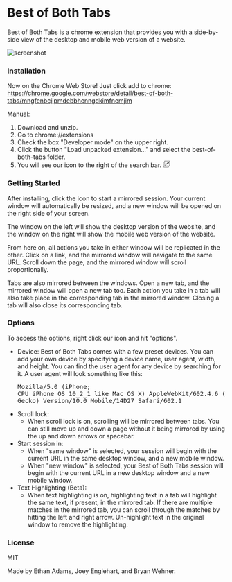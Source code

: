 # Best of Both Tabs

Best of Both Tabs is a chrome extension that provides you with a side-by-side view of the desktop and mobile web version of a website.

![screenshot](img/screenshot.png?raw=true "screenshot")

### Installation

Now on the Chrome Web Store! Just click add to chrome:
https://chrome.google.com/webstore/detail/best-of-both-tabs/mngfenbcjipmdebbhcnngdkimfnemjim

Manual:
1. Download and unzip.
2. Go to chrome://extensions
3. Check the box "Developer mode" on the upper right.
4. Click the button "Load unpacked extension..." and select the best-of-both-tabs folder.
5. You will see our icon to the right of the search bar. ![icon](img/icon16.png?raw=true "icon")

### Getting Started

After installing, click the icon to start a mirrored session. Your current window will automatically be resized, and a new window will be opened on the right side of your screen.

The window on the left will show the desktop version of the website, and the window on the right will show the mobile web version of the website.

From here on, all actions you take in either window will be replicated in the other. Click on a link, and the mirrored window will navigate to the same URL. Scroll down the page, and the mirrored window will scroll proportionally.

Tabs are also mirrored between the windows. Open a new tab, and the mirrored window will open a new tab too. Each action you take in a tab will also take place in the corresponding tab in the mirrored window. Closing a tab will also close its corresponding tab.

### Options

To access the options, right click our icon and hit "options".

- Device: Best of Both Tabs comes with a few preset devices. You can add your own device by specifying a device name, user agent, width, and height. You can find the user agent for any device by searching for it. A user agent will look something like this: <pre>Mozilla/5.0 (iPhone; CPU iPhone OS 10_2_1 like Mac OS X) AppleWebKit/602.4.6 (KHTML, like Gecko) Version/10.0 Mobile/14D27 Safari/602.1</pre>
- Scroll lock:
    - When scroll lock is on, scrolling will be mirrored between tabs. You can still move up and down a page without it being mirrored by using the up and down arrows or spacebar.
- Start session in:
    - When "same window" is selected, your session will begin with the current URL in the same desktop window, and a new mobile window.
    - When "new window" is selected,  your Best of Both Tabs session will begin with the current URL in a new desktop window and a new mobile window. 
- Text Highlighting (Beta):
    - When text highlighting is on, highlighting text in a tab will highlight the same text, if present, in the mirrored tab. If there are multiple matches in the mirrored tab, you can scroll through the matches by hitting the left and right arrow. Un-highlight text in the original window to remove the highlighting.

### License

MIT

Made by Ethan Adams, Joey Englehart, and Bryan Wehner.
